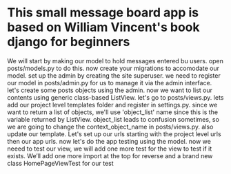 # This small message board app is based on William Vincent's book django for beginners
We will start by making our model to hold messages entered bu users.
open posts/models.py to do this.
now create your migrations to accomodate our model.
set up the admin by creating the site superuser.
we need to register our model in posts/admin.py for us to manage it via the admin interface.
let's create some posts objects using the admin.
now we want to list our contents using generic class-based ListView.
let's go to posts/views.py.
lets add our project level templates folder and register in settings.py.
since we want to return a list of objects, we'll use 'object_list' name since this is the variable returned by ListView.
object_list leads to confusion sometimes, so we are going to change the context_object_name in posts/views.py.
also update our template.
Let's set up our urls starting with the project level urls then our app urls.
now let's do the app testing using the model.
now we neeed to test our view, we will add one more test for the view to test if it exists.
We’ll add one more import at the top for reverse and a brand new class HomePageViewTest for our test